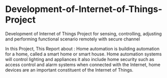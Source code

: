 # Development-of-Internet-of-Things-Project
Development of Internet of Things Project for  sensing, controlling, adjusting and performing  functional scenario remotely with secure channel

In this Project,  This  Report about : Home automation is building automation for a 
home, called a smart home or smart house. Home automation systems will control 
lighting and appliances it also include home security such as access control and alarm 
systems when connected with the Internet, home devices are an important constituent 
of the Internet of Things. 
